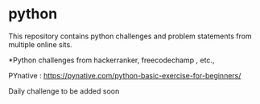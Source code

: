 # python

This repository contains python challenges and problem statements from multiple online sits.

*Python challenges from hackerranker, freecodechamp , etc.,

PYnative : https://pynative.com/python-basic-exercise-for-beginners/

Daily challenge to be added soon

